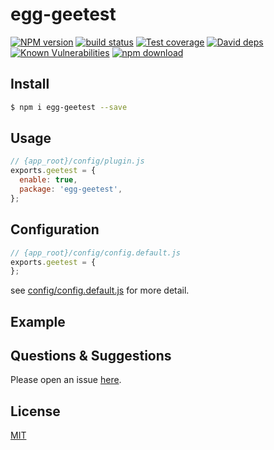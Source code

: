 # egg-geetest

[![NPM version][npm-image]][npm-url]
[![build status][travis-image]][travis-url]
[![Test coverage][codecov-image]][codecov-url]
[![David deps][david-image]][david-url]
[![Known Vulnerabilities][snyk-image]][snyk-url]
[![npm download][download-image]][download-url]

[npm-image]: https://img.shields.io/npm/v/egg-geetest.svg?style=flat-square
[npm-url]: https://npmjs.org/package/egg-geetest
[travis-image]: https://img.shields.io/travis/luckyscript/egg-geetest.svg?style=flat-square
[travis-url]: https://travis-ci.org/luckyscript/egg-geetest
[codecov-image]: https://img.shields.io/codecov/c/github/luckyscript/egg-geetest.svg?style=flat-square
[codecov-url]: https://codecov.io/github/luckyscript/egg-geetest?branch=master
[david-image]: https://img.shields.io/david/luckyscript/egg-geetest.svg?style=flat-square
[david-url]: https://david-dm.org/luckyscript/egg-geetest
[snyk-image]: https://snyk.io/test/npm/egg-geetest/badge.svg?style=flat-square
[snyk-url]: https://snyk.io/test/npm/egg-geetest
[download-image]: https://img.shields.io/npm/dm/egg-geetest.svg?style=flat-square
[download-url]: https://npmjs.org/package/egg-geetest

<!--
Description here.
-->

## Install

```bash
$ npm i egg-geetest --save
```

## Usage

```js
// {app_root}/config/plugin.js
exports.geetest = {
  enable: true,
  package: 'egg-geetest',
};
```

## Configuration

```js
// {app_root}/config/config.default.js
exports.geetest = {
};
```

see [config/config.default.js](config/config.default.js) for more detail.

## Example

<!-- example here -->

## Questions & Suggestions

Please open an issue [here](https://github.com/luckyscript/egg-geetest/issues).

## License

[MIT](LICENSE)
